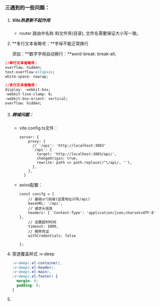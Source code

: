 ### 三遇到的一些问题：

1. ##### Vite热更新不起作用

   - router 路由中名称 和文件夹(目录), 文件名需要保证大小写一致。

2. **多行文本省略号：**字母不能正常换行

   添加：**数字字母自动换行：**word-break: break-all;

``` css
//单行文本省略号：
overflow: hidden;
text-overflow:ellipsis;
white-space: nowrap;

//多行文本省略号：
display: -webkit-box;
-webkit-line-clamp: 8;
-webkit-box-orient: vertical;
overflow: hidden;
```

3. ##### 跨域问题：

   - vite.config.ts文件：

     ``` tsx
     server: {
         proxy: {
           // '/api': 'http://localhost:3003'
           '/api': {
             target: 'http://localhost:3003/api/',
             changeOrigin: true,
             rewrite: path => path.replace(/^\/api/, ''),
           },
         },
       }
     ```

   - axios配置：

     ```tsx
     const conifg = {
         // 基础url前缀(这里地址只写/api)
         baseURL: '/api',
         // 请求头信息
         headers: { 'Content-Type': 'application/json;charset=UTF-8' },
         // 设置超时时间
         timeout: 1000,
         // 携带凭证
         withCredentials: false
     
     };
     ```

4. 穿透覆盖样式 :v-deep

      ```css
      :v-deep(.el-container),
      :v-deep(.el-header),
      :v-deep(.el-main),
      :v-deep(.el-footer) {
        margin: 0;
        padding: 0;
      }
      ```

5. 

